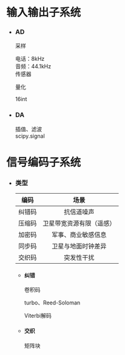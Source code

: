 # 输入输出子系统

- ### AD

    采样

    电话：8kHz   
    音频：44.1kHz   
    传感器

    量化

    16int

- ### DA

    插值、滤波   
    scipy.signal

# 信号编码子系统

- ### 类型

    | 编码|场景|
    |:---:|:---:|
    |纠错码|抗信道噪声|
    |压缩码|卫星带宽资源有限（遥感）|
    |加密码|军事、商业敏感信息|
    |同步码|卫星与地面时钟差异|
    |交织码|突发性干扰|

    - #### 纠错

        卷积码

        turbo、Reed-Soloman

        Viterbi解码

    - #### 交织

        矩阵块